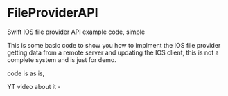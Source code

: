 # FileProviderAPI
Swift IOS file provider API example code, simple 


This is some basic code to show you how to implment the IOS file provider getting data from a remote server and updating the IOS client, this is not a complete system and is just for demo.



code is as is, 

YT video about it - 
